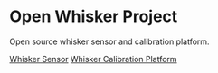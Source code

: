 # Open Whisker Project

Open source whisker sensor and calibration platform.

[Whisker Sensor](sensor_platform/README.md)
[Whisker Calibration Platform](calibration_platform/README.md)
